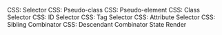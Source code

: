 CSS: Selector
CSS: Pseudo-class
CSS: Pseudo-element
CSS: Class Selector
CSS: ID Selector
CSS: Tag Selector
CSS: Attribute Selector
CSS: Sibling Combinator
CSS: Descendant Combinator
State
Render
